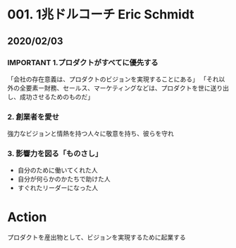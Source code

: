 # 001. 1兆ドルコーチ Eric Schmidt

## 2020/02/03

### IMPORTANT 1.プロダクトがすべてに優先する

「会社の存在意義は、プロダクトのビジョンを実現することにある」
「それ以外の全要素ー財務、セールス、マーケティングなどは、プロダクトを世に送り出し、成功させるためのものだ」

### 2. 創業者を愛せ

強力なビジョンと情熱を持つ人々に敬意を持ち、彼らを守れ

### 3. 影響力を図る「ものさし」

- 自分のために働いてくれた人
- 自分が何らかのかたちで助けた人
- すぐれたリーダーになった人

# Action

プロダクトを産出物として、ビジョンを実現するために起業する
